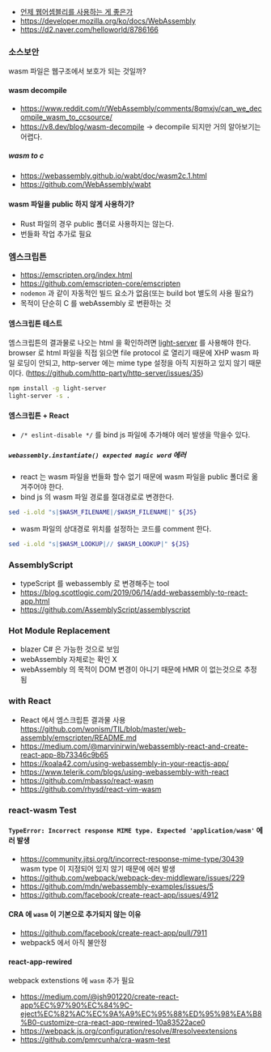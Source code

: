 * [언제 웹어셈블리를 사용하는 게 좋은가](https://engineering.huiseoul.com/%EC%9E%90%EB%B0%94%EC%8A%A4%ED%81%AC%EB%A6%BD%ED%8A%B8%EB%8A%94-%EC%96%B4%EB%96%BB%EA%B2%8C-%EC%9E%91%EB%8F%99%ED%95%98%EB%8A%94%EA%B0%80-%EC%9B%B9%EC%96%B4%EC%85%88%EB%B8%94%EB%A6%AC%EC%99%80%EC%9D%98-%EB%B9%84%EA%B5%90-%EC%96%B8%EC%A0%9C-%EC%9B%B9%EC%96%B4%EC%85%88%EB%B8%94%EB%A6%AC%EB%A5%BC-%EC%82%AC%EC%9A%A9%ED%95%98%EB%8A%94-%EA%B2%8C-%EC%A2%8B%EC%9D%80%EA%B0%80-cf48a576ca3)
* https://developer.mozilla.org/ko/docs/WebAssembly
* https://d2.naver.com/helloworld/8786166

### 소스보안
wasm 파일은 웹구조에서 보호가 되는 것일까?

#### wasm decompile
* https://www.reddit.com/r/WebAssembly/comments/8qmxjv/can_we_decompile_wasm_to_ccsource/
* https://v8.dev/blog/wasm-decompile → decompile 되지만 거의 알아보기는 어렵다.

##### wasm to c
* https://webassembly.github.io/wabt/doc/wasm2c.1.html
* https://github.com/WebAssembly/wabt

#### wasm 파일을 public 하지 않게 사용하기?
* Rust 파일의 경우 public 폴더로 사용하지는 않는다.
* 번들화 작업 추가로 필요

### 엠스크립튼
* https://emscripten.org/index.html
* https://github.com/emscripten-core/emscripten
* `nodemon` 과 같이 자동적인 빌드 요소가 없음(또는 build bot 별도의 사용 필요?)
* 목적이 단순히 C 를 webAssembly 로 변환하는 것

#### 엠스크립튼 테스트
엠스크립튼의 결과물로 나오는 html 을 확인하려면 [light-server](https://github.com/txchen/light-server) 를 사용해야 한다.
browser 로 html 파일을 직접 읽으면 file protocol 로 열리기 때문에 XHP wasm 파일 로딩이 안되고,
http-server 에는 mime type 설정을 아직 지원하고 있지 않기 때문이다. (https://github.com/http-party/http-server/issues/35)

```sh
npm install -g light-server
light-server -s .
```

#### 엠스크립튼 + React
* `/* eslint-disable */` 를 bind js 파일에 추가해야 에러 발생을 막을수 있다.

##### `webassembly.instantiate() expected magic word` 에러
* react 는 wasm 파일을 번들화 할수 없기 때문에 wasm 파일을 public 폴더로 옮겨주어야 한다.
* bind js 의 wasm 파일 경로를 절대경로로 변경한다.
```sh
sed -i.old "s|$WASM_FILENAME|/$WASM_FILENAME|" ${JS}
```
* wasm 파일의 상대경로 위치를 설정하는 코드를 comment 한다.
```sh
sed -i.old "s|$WASM_LOOKUP|// $WASM_LOOKUP|" ${JS}
``` 

### AssemblyScript
* typeScript 를 webassembly 로 변경해주는 tool
* https://blog.scottlogic.com/2019/06/14/add-webassembly-to-react-app.html
* https://github.com/AssemblyScript/assemblyscript

### Hot Module Replacement
* blazer C# 은 가능한 것으로 보임
* webAssembly 자체로는 확인 X
* webAssembly 의 목적이 DOM 변경이 아니기 때문에 HMR 이 없는것으로 추정됨

### with React
* React 에서 엠스크립튼 결과물 사용 https://github.com/wonism/TIL/blob/master/web-assembly/emscripten/README.md
* https://medium.com/@marvinirwin/webassembly-react-and-create-react-app-8b73346c9b65
* https://koala42.com/using-webassembly-in-your-reactjs-app/
* https://www.telerik.com/blogs/using-webassembly-with-react
* https://github.com/mbasso/react-wasm
* https://github.com/rhysd/react-vim-wasm

### react-wasm Test
#### `TypeError: Incorrect response MIME type. Expected 'application/wasm'` 에러 발생
* https://community.jitsi.org/t/incorrect-response-mime-type/30439 wasm type 이 지정되어 있지 않기 때문에 에러 발생
* https://github.com/webpack/webpack-dev-middleware/issues/229
* https://github.com/mdn/webassembly-examples/issues/5
* https://github.com/facebook/create-react-app/issues/4912

#### CRA 에 `wasm` 이 기본으로 추가되지 않는 이유
* https://github.com/facebook/create-react-app/pull/7911
* webpack5 에서 아직 불안정

#### react-app-rewired
webpack extenstions 에 `wasm` 추가 필요
* https://medium.com/@jsh901220/create-react-app%EC%97%90%EC%84%9C-eject%EC%82%AC%EC%9A%A9%EC%95%88%ED%95%98%EA%B8%B0-customize-cra-react-app-rewired-10a83522ace0
* https://webpack.js.org/configuration/resolve/#resolveextensions
* https://github.com/pmrcunha/cra-wasm-test

